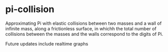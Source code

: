# pi-collision
Approximating Pi with elastic collisions between two masses and a wall of infinite mass, along a frictionless surface, in whichh the total number of collisions between the masses and the walls correspond to the digits of Pi.

Future updates include realtime graphs
